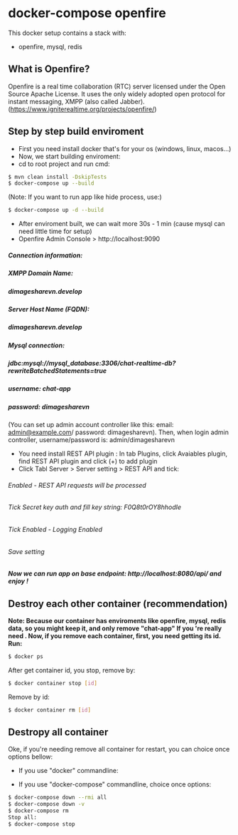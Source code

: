 # docker-compose openfire

This docker setup contains a stack with:
* openfire, mysql, redis

## What is Openfire?
Openfire is a real time collaboration (RTC) server licensed under the Open Source Apache License. It uses the only widely adopted open protocol for instant messaging, XMPP (also called Jabber). (https://www.igniterealtime.org/projects/openfire/)

## Step by step build enviroment
* First you need install docker that's for your os (windows, linux, macos...)
* Now, we start building enviroment:
* cd to root project and run cmd:
```bash
$ mvn clean install -DskipTests
$ docker-compose up --build
```
(Note: If you want to run app like hide process, use:)
```bash
$ docker-compose up -d --build
```
* After enviroment built, we can wait more 30s - 1 min (cause mysql can need little time for setup)
* Openfire Admin Console > http://localhost:9090 
##### Connection information: 
##### XMPP Domain Name:	
##### dimagesharevn.develop
##### Server Host Name (FQDN):
##### dimagesharevn.develop
##### Mysql connection: 
##### jdbc:mysql://mysql_database:3306/chat-realtime-db?rewriteBatchedStatements=true 
##### username: chat-app
##### password: dimagesharevn
(You can set up admin account controller like this: email: admin@example.com/ password: dimagesharevn). Then, when login admin controller, username/password is: admin/dimagesharevn

* You need install REST API plugin : In tab Plugins, click Avaiables plugin, find REST API plugin and click (+) to add plugin
* Click Tabl Server > Server setting > REST API and tick:
###### Enabled - REST API requests will be processed
###### Tick Secret key auth and fill key string: F0Q8t0rOY8hhodIe
###### Tick Enabled - Logging Enabled
###### Save setting

***Now we can run app on base endpoint: http://localhost:8080/api/ and enjoy !***
## Destroy each other container (recommendation)
**Note: Because our container has enviroments like openfire, mysql, redis data, so you might keep it, and only remove "chat-app" If you 're really need . Now, if you remove each container, first, you need getting its id. Run:**
```bash
$ docker ps
```
After get container id, you stop, remove by:
```bash
$ docker container stop [id]
```

Remove by id:
```bash
$ docker container rm [id]
```

## Destropy all container
Oke, if you're needing remove all container for restart, you can choice once options bellow:
* If you use "docker" commandline:

* If you use "docker-compose" commandline, choice once options:
```bash
$ docker-compose down --rmi all
$ docker-compose down -v
$ docker-compose rm
Stop all:
$ docker-compose stop

```